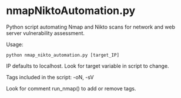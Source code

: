 # nmapNiktoAutomation.py
Python script automating Nmap and Nikto scans for network and web server vulnerability assessment.

Usage:
 
 
 `python nmap_nikto_automation.py [target_IP]` 

IP defaults to localhost. Look for target variable in script to change. 

Tags included in the script: -oN, -sV

Look for comment run_nmap() to add or remove tags. 
